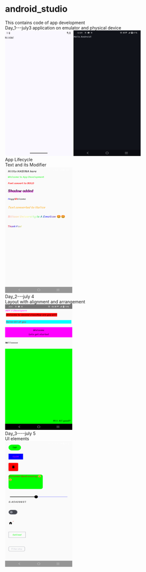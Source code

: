 # android_studio
This contains code of app development
<br>
Day_1---july3
application on emulator and physical device
<br>
<img src="AndroidApplication_1/Screenshot_emulator.png" alt="Initial Appearance" width="220" height="410">
<img src="AndroidApplication_1/Screenshot_physicaldevice.png" alt="Initial Appearance" width="220" height="410">
<br>
App Lifecycle
<br>
Text and its Modifier
<br>
<img src="Application_Text/Screenshot_Text.png" alt="Initial Appearance" width="220" height="410">
<br>
Day_2---july 4
<br>
Layout with alignment and arrangement
<br>
<img src="Application_layout/Screenshot_Day2.png" alt="Initial Appearance" width="220" height="410">
<br>
Day_3----july 5
<br>
UI elements
<br>
<img src="Application_UI/Screenshot_UI.png" alt="Initial Appearance" width="220" height="410">
